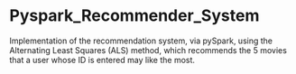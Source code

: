 # Pyspark_Recommender_System
Implementation of the recommendation system, via pySpark, using the Alternating Least Squares (ALS) method, which recommends the 5 movies that a user whose ID is entered may like the most.
